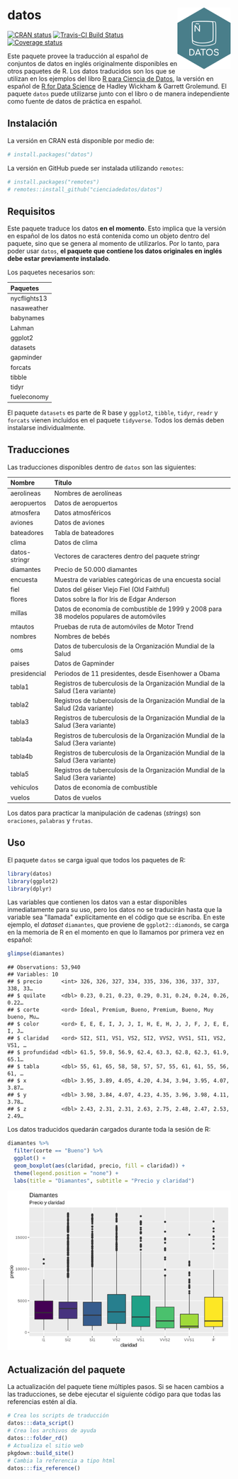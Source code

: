 
datos <img src="man/figures/logo.png" align="right" width = "120px"/>
=====================================================================

[![CRAN status](https://www.r-pkg.org/badges/version/datos)](https://cran.r-project.org/package=datos) [![Travis-CI Build Status](https://travis-ci.org/cienciadedatos/datos.svg?branch=master)](https://travis-ci.org/cienciadedatos/datos) [![Coverage status](https://codecov.io/gh/cienciadedatos/datos/branch/master/graph/badge.svg)](https://codecov.io/github/cienciadedatos/datos?branch=master)

Este paquete provee la traducción al español de conjuntos de datos en inglés originalmente disponibles en otros paquetes de R. Los datos traducidos son los que se utilizan en los ejemplos del libro [R para Ciencia de Datos](https://es.r4ds.hadley.nz/), la versión en español de [R for Data Science](https://r4ds.had.co.nz/) de Hadley Wickham & Garrett Grolemund. El paquete `datos` puede utilizarse junto con el libro o de manera independiente como fuente de datos de práctica en español.

Instalación
-----------

La versión en CRAN está disponible por medio de:

``` r
# install.packages("datos")
```

La versión en GitHub puede ser instalada utilizando `remotes`:

``` r
# install.packages("remotes")
# remotes::install_github("cienciadedatos/datos")
```

Requisitos
----------

Este paquete traduce los datos **en el momento**. Esto implica que la versión en español de los datos no está contenida como un objeto dentro del paquete, sino que se genera al momento de utilizarlos. Por lo tanto, para poder usar `datos`, **el paquete que contiene los datos originales en inglés debe estar previamente instalado**.

Los paquetes necesarios son:

| Paquetes     |
|:-------------|
| nycflights13 |
| nasaweather  |
| babynames    |
| Lahman       |
| ggplot2      |
| datasets     |
| gapminder    |
| forcats      |
| tibble       |
| tidyr        |
| fueleconomy  |

El paquete `datasets` es parte de R base y `ggplot2`, `tibble`, `tidyr`, `readr` y `forcats` vienen incluidos en el paquete `tidyverse`. Todos los demás deben instalarse individualmente.

Traducciones
------------

Las traducciones disponibles dentro de `datos` son las siguientes:

| Nombre        | Título                                                                                   |
|:--------------|:-----------------------------------------------------------------------------------------|
| aerolineas    | Nombres de aerolíneas                                                                    |
| aeropuertos   | Datos de aeropuertos                                                                     |
| atmosfera     | Datos atmosféricos                                                                       |
| aviones       | Datos de aviones                                                                         |
| bateadores    | Tabla de bateadores                                                                      |
| clima         | Datos de clima                                                                           |
| datos-stringr | Vectores de caracteres dentro del paquete stringr                                        |
| diamantes     | Precio de 50.000 diamantes                                                               |
| encuesta      | Muestra de variables categóricas de una encuesta social                                  |
| fiel          | Datos del géiser Viejo Fiel (Old Faithful)                                               |
| flores        | Datos sobre la flor Iris de Edgar Anderson                                               |
| millas        | Datos de economía de combustible de 1999 y 2008 para 38 modelos populares de automóviles |
| mtautos       | Pruebas de ruta de automóviles de Motor Trend                                            |
| nombres       | Nombres de bebés                                                                         |
| oms           | Datos de tuberculosis de la Organización Mundial de la Salud                             |
| paises        | Datos de Gapminder                                                                       |
| presidencial  | Periodos de 11 presidentes, desde Eisenhower a Obama                                     |
| tabla1        | Registros de tuberculosis de la Organización Mundial de la Salud (1era variante)         |
| tabla2        | Registros de tuberculosis de la Organización Mundial de la Salud (2da variante)          |
| tabla3        | Registros de tuberculosis de la Organización Mundial de la Salud (3era variante)         |
| tabla4a       | Registros de tuberculosis de la Organización Mundial de la Salud (3era variante)         |
| tabla4b       | Registros de tuberculosis de la Organización Mundial de la Salud (3era variante)         |
| tabla5        | Registros de tuberculosis de la Organización Mundial de la Salud (3era variante)         |
| vehiculos     | Datos de economía de combustible                                                         |
| vuelos        | Datos de vuelos                                                                          |

Los datos para practicar la manipulación de cadenas (*strings*) son `oraciones`, `palabras` y `frutas`.

Uso
---

El paquete `datos` se carga igual que todos los paquetes de R:

``` r
library(datos)
library(ggplot2)
library(dplyr)
```

Las variables que contienen los datos van a estar disponibles inmediatamente para su uso, pero los datos no se traducirán hasta que la variable sea "llamada" explícitamente en el código que se escriba. En este ejemplo, el *dataset* `diamantes`, que proviene de `ggplot2::diamonds`, se carga en la memoria de R en el momento en que lo llamamos por primera vez en español:

``` r
glimpse(diamantes)
```

    ## Observations: 53,940
    ## Variables: 10
    ## $ precio      <int> 326, 326, 327, 334, 335, 336, 336, 337, 337, 338, 33…
    ## $ quilate     <dbl> 0.23, 0.21, 0.23, 0.29, 0.31, 0.24, 0.24, 0.26, 0.22…
    ## $ corte       <ord> Ideal, Premium, Bueno, Premium, Bueno, Muy bueno, Mu…
    ## $ color       <ord> E, E, E, I, J, J, I, H, E, H, J, J, F, J, E, E, I, J…
    ## $ claridad    <ord> SI2, SI1, VS1, VS2, SI2, VVS2, VVS1, SI1, VS2, VS1, …
    ## $ profundidad <dbl> 61.5, 59.8, 56.9, 62.4, 63.3, 62.8, 62.3, 61.9, 65.1…
    ## $ tabla       <dbl> 55, 61, 65, 58, 58, 57, 57, 55, 61, 61, 55, 56, 61, …
    ## $ x           <dbl> 3.95, 3.89, 4.05, 4.20, 4.34, 3.94, 3.95, 4.07, 3.87…
    ## $ y           <dbl> 3.98, 3.84, 4.07, 4.23, 4.35, 3.96, 3.98, 4.11, 3.78…
    ## $ z           <dbl> 2.43, 2.31, 2.31, 2.63, 2.75, 2.48, 2.47, 2.53, 2.49…

Los datos traducidos quedarán cargados durante toda la sesión de R:

``` r
diamantes %>%
  filter(corte == "Bueno") %>%
  ggplot() +
  geom_boxplot(aes(claridad, precio, fill = claridad)) +
  theme(legend.position = "none") +
  labs(title = "Diamantes", subtitle = "Precio y claridad")
```

<img src="man/figures/diamantes.png">

Actualización del paquete
-------------------------

La actualización del paquete tiene múltiples pasos. Si se hacen cambios a las traducciones, se debe ejecutar el siguiente código para que todas las referencias estén al día.

``` r
# Crea los scripts de traducción
datos:::data_script()
# Crea los archivos de ayuda
datos:::folder_rd()
# Actualiza el sitio web
pkgdown::build_site()
# Cambia la referencia a tipo html
datos:::fix_reference()
```
